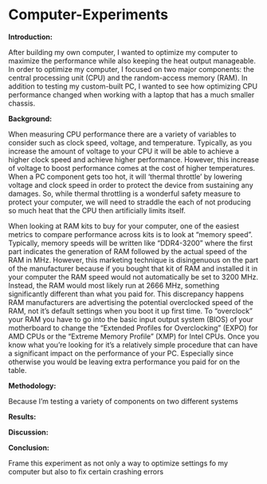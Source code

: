 # Computer-Experiments

**Introduction:**

After building my own computer, I wanted to optimize my computer to maximize the performance while also keeping the heat output manageable. In order to optimize my computer, I focused on two major components: the central processing unit (CPU) and the random-access memory (RAM). In addition to testing my custom-built PC, I wanted to see how optimizing CPU performance changed when working with a laptop that has a much smaller chassis.

**Background:**

When measuring CPU performance there are a variety of variables to consider such as clock speed, voltage, and temperature. Typically, as you increase the amount of voltage to your CPU it will be able to achieve a higher clock speed and achieve higher performance. However, this increase of voltage to boost performance comes at the cost of higher temperatures. When a PC component gets too hot, it will ‘thermal throttle’ by lowering voltage and clock speed in order to protect the device from sustaining any damages. So, while thermal throttling is a wonderful safety measure to protect your computer, we will need to straddle the each of not producing so much heat that the CPU then artificially limits itself. 
 
When looking at RAM kits to buy for your computer, one of the easiest metrics to compare performance across kits is to look at “memory speed”. Typically, memory speeds will be written like “DDR4-3200” where the first part indicates the generation of RAM followed by the actual speed of the RAM in MHz. However, this marketing technique is disingenuous on the part of the manufacturer because if you bought that kit of RAM and installed it in your computer the RAM speed would not automatically be set to 3200 MHz. Instead, the RAM would most likely run at 2666 MHz, something significantly different than what you paid for. This discrepancy happens RAM manufacturers are advertising the potential overclocked speed of the RAM, not it’s default settings when you boot it up first time. To “overclock” your RAM you have to go into the basic input output system (BIOS) of your motherboard to change the “Extended Profiles for Overclocking” (EXPO) for AMD CPUs or the “Extreme Memory Profile” (XMP) for Intel CPUs. Once you know what you’re looking for it’s a relatively simple procedure that can have a significant impact on the performance of your PC. Especially since otherwise you would be leaving extra performance you paid for on the table. 
 
**Methodology:**

Because I’m testing a variety of components on two different systems 


**Results:**

**Discussion:**

**Conclusion:**




Frame this experiment as not only a way to optimize settings fo my computer but also to fix certain crashing errors 
